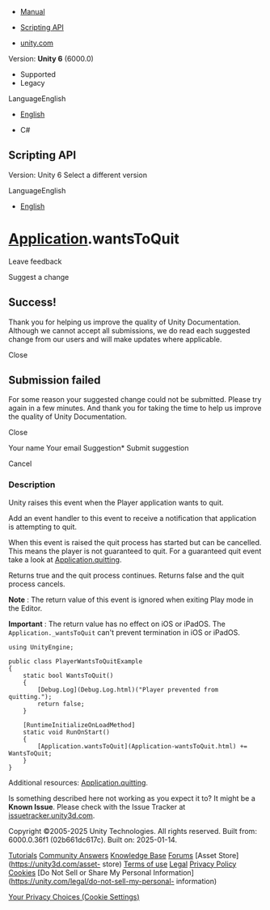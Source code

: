 [ ]()

  * [Manual](../Manual/index.html)
  * [Scripting API](../ScriptReference/index.html)

  * [unity.com](https://unity.com/)

Version: **Unity 6** (6000.0)

  * Supported
  * Legacy

LanguageEnglish

  * [English]()

  * C#

[ ](https://docs.unity3d.com)

## Scripting API

Version: Unity 6 Select a different version

LanguageEnglish

  * [English]()

#  [Application](Application.html).wantsToQuit

Leave feedback

Suggest a change

## Success!

Thank you for helping us improve the quality of Unity Documentation. Although
we cannot accept all submissions, we do read each suggested change from our
users and will make updates where applicable.

Close

## Submission failed

For some reason your suggested change could not be submitted. Please <a>try
again</a> in a few minutes. And thank you for taking the time to help us
improve the quality of Unity Documentation.

Close

Your name Your email Suggestion* Submit suggestion

Cancel

[ ]()

### Description

Unity raises this event when the Player application wants to quit.

Add an event handler to this event to receive a notification that application
is attempting to quit.  
  
When this event is raised the quit process has started but can be cancelled.
This means the player is not guaranteed to quit. For a guaranteed quit event
take a look at [Application.quitting](Application-quitting.html).  
  
Returns true and the quit process continues. Returns false and the quit
process cancels.  
  
**Note** : The return value of this event is ignored when exiting Play mode in
the Editor.  
  
**Important** : The return value has no effect on iOS or iPadOS. The
`Application._wantsToQuit` can't prevent termination in iOS or iPadOS.

    
    
    using UnityEngine;  
      
    public class PlayerWantsToQuitExample
    {
        static bool WantsToQuit()
        {
            [Debug.Log](Debug.Log.html)("Player prevented from quitting.");
            return false;
        }  
      
        [RuntimeInitializeOnLoadMethod]
        static void RunOnStart()
        {
            [Application.wantsToQuit](Application-wantsToQuit.html) += WantsToQuit;
        }
    }
    

Additional resources: [Application.quitting](Application-quitting.html).

Is something described here not working as you expect it to? It might be a
**Known Issue**. Please check with the Issue Tracker at
[issuetracker.unity3d.com](https://issuetracker.unity3d.com).

Copyright ©2005-2025 Unity Technologies. All rights reserved. Built from:
6000.0.36f1 (02b661dc617c). Built on: 2025-01-14.

[Tutorials](https://unity3d.com/learn) [Community
Answers](https://answers.unity3d.com) [Knowledge
Base](https://support.unity3d.com/hc/en-us)
[Forums](https://forum.unity3d.com) [Asset Store](https://unity3d.com/asset-
store) [Terms of use](https://docs.unity3d.com/Manual/TermsOfUse.html)
[Legal](https://unity.com/legal) [Privacy
Policy](https://unity.com/legal/privacy-policy)
[Cookies](https://unity.com/legal/cookie-policy) [Do Not Sell or Share My
Personal Information](https://unity.com/legal/do-not-sell-my-personal-
information)

[Your Privacy Choices (Cookie Settings)](javascript:void\(0\);)

